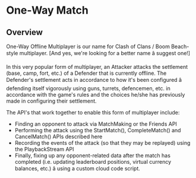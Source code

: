 # One-Way Match
## Overview



One-Way Offline Multiplayer is our name for Clash of Clans / Boom Beach-style multiplayer.  [And yes, we're looking for a better name â suggest one!]

In this very popular form of multiplayer, an Attacker attacks the settlement (base, camp, fort, etc.) of a Defender that is currently offline.  The Defender's settlement acts in accordance to how it's been configured â defending itself vigorously using guns, turrets, defencemen, etc. in accordance with the game's rules and the choices he/she has previously made in configuring their settlement.

The API's that work together to enable this form of multiplayer include:

- Finding an opponent to attack via MatchMaking or the Friends API
- Performing the attack using the StartMatch(), CompleteMatch() and CancelMatch() APIs described here
- Recording the events of the attack (so that they may be replayed) using the PlaybackStream API
- Finally, fixing up any opponent-related data after the match has completed (i.e. updating leaderboard positions, virtual currency balances, etc.) â using a custom cloud code script.



<DocCardList />